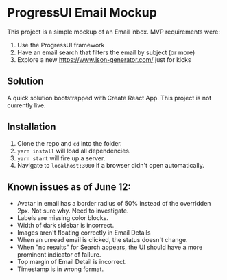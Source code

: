 # ProgressUI Email Mockup
This project is a simple mockup of an Email inbox.  MVP requirements were:

1)  Use the ProgressUI framework
2)  Have an email search that filters the email by subject (or more)
3)  Explore a new https://www.json-generator.com/ just for kicks

## Solution
A quick solution bootstrapped with Create React App.  This project is not currently live.

## Installation

1)  Clone the repo and `cd` into the folder.
2)  `yarn install` will load all dependencies.
3)  `yarn start` will fire up a server.
4)  Navigate to `localhost:3000` if a browser didn't open automatically.


## Known issues as of June 12:
- Avatar in email has a border radius of 50% instead of the overridden 2px.  Not sure why.  Need to investigate.
- Labels are missing color blocks.
- Width of dark sidebar is incorrect.
- Images aren't floating correctly in Email Details
- When an unread email is clicked, the status doesn't change.
- When "no results" for Search appears, the UI should have a more prominent indicator of failure.
- Top margin of Email Detail is incorrect.
- Timestamp is in wrong format.

